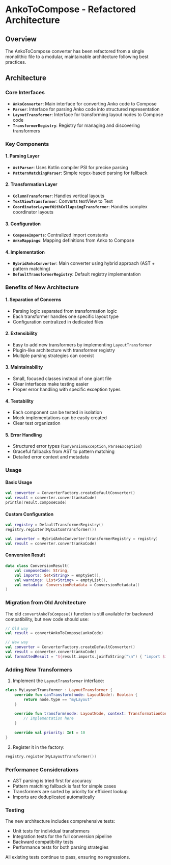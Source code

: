 # AnkoToCompose - Refactored Architecture

## Overview

The AnkoToCompose converter has been refactored from a single monolithic file to a modular, maintainable architecture following best practices.

## Architecture

### Core Interfaces

- **`AnkoConverter`**: Main interface for converting Anko code to Compose
- **`Parser`**: Interface for parsing Anko code into structured representation
- **`LayoutTransformer`**: Interface for transforming layout nodes to Compose code
- **`TransformerRegistry`**: Registry for managing and discovering transformers

### Key Components

#### 1. Parsing Layer
- **`AstParser`**: Uses Kotlin compiler PSI for precise parsing
- **`PatternMatchingParser`**: Simple regex-based parsing for fallback

#### 2. Transformation Layer
- **`ColumnTransformer`**: Handles vertical layouts
- **`TextViewTransformer`**: Converts textView to Text
- **`CoordinatorLayoutWithCollapsingTransformer`**: Handles complex coordinator layouts

#### 3. Configuration
- **`ComposeImports`**: Centralized import constants
- **`AnkoMappings`**: Mapping definitions from Anko to Compose

#### 4. Implementation
- **`HybridAnkoConverter`**: Main converter using hybrid approach (AST + pattern matching)
- **`DefaultTransformerRegistry`**: Default registry implementation

### Benefits of New Architecture

#### 1. **Separation of Concerns**
- Parsing logic separated from transformation logic
- Each transformer handles one specific layout type
- Configuration centralized in dedicated files

#### 2. **Extensibility**
- Easy to add new transformers by implementing `LayoutTransformer`
- Plugin-like architecture with transformer registry
- Multiple parsing strategies can coexist

#### 3. **Maintainability**
- Small, focused classes instead of one giant file
- Clear interfaces make testing easier
- Proper error handling with specific exception types

#### 4. **Testability**
- Each component can be tested in isolation
- Mock implementations can be easily created
- Clear test organization

#### 5. **Error Handling**
- Structured error types (`ConversionException`, `ParseException`)
- Graceful fallbacks from AST to pattern matching
- Detailed error context and metadata

### Usage

#### Basic Usage
```kotlin
val converter = ConverterFactory.createDefaultConverter()
val result = converter.convert(ankoCode)
println(result.composeCode)
```

#### Custom Configuration
```kotlin
val registry = DefaultTransformerRegistry()
registry.register(MyCustomTransformer())

val converter = HybridAnkoConverter(transformerRegistry = registry)
val result = converter.convert(ankoCode)
```

#### Conversion Result
```kotlin
data class ConversionResult(
    val composeCode: String,
    val imports: Set<String> = emptySet(),
    val warnings: List<String> = emptyList(),
    val metadata: ConversionMetadata = ConversionMetadata()
)
```

### Migration from Old Architecture

The old `convertAnkoToCompose()` function is still available for backward compatibility, but new code should use:

```kotlin
// Old way
val result = convertAnkoToCompose(ankoCode)

// New way  
val converter = ConverterFactory.createDefaultConverter()
val result = converter.convert(ankoCode)
val formattedResult = "${result.imports.joinToString("\n") { "import $it" }}\n\n${result.composeCode}"
```

### Adding New Transformers

1. Implement the `LayoutTransformer` interface:

```kotlin
class MyLayoutTransformer : LayoutTransformer {
    override fun canTransform(node: LayoutNode): Boolean {
        return node.type == "myLayout"
    }
    
    override fun transform(node: LayoutNode, context: TransformationContext): TransformationResult {
        // Implementation here
    }
    
    override val priority: Int = 10
}
```

2. Register it in the factory:

```kotlin
registry.register(MyLayoutTransformer())
```

### Performance Considerations

- AST parsing is tried first for accuracy
- Pattern matching fallback is fast for simple cases
- Transformers are sorted by priority for efficient lookup
- Imports are deduplicated automatically

### Testing

The new architecture includes comprehensive tests:
- Unit tests for individual transformers
- Integration tests for the full conversion pipeline
- Backward compatibility tests
- Performance tests for both parsing strategies

All existing tests continue to pass, ensuring no regressions.
